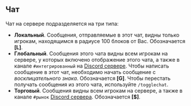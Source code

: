 ## Чат
Чат на сервере подразделяется на три типа:  

* **Локальный**. Сообщения, отправляемые в этот чат, видны только игрокам, находящимся в радиусе 100 блоков от Вас. Обозначается **[L]**.
* **Глобальный**. Сообщения этого чата видны всем игрокам на сервере, у которых включено отображение этого чата, а также в канале `#интегрированный` на [Discord сервере](%discord_server%). Чтобы написать сообщение в этот чат, необходимо начать сообщение с *восклицательного знака*. Обозначается **[G]**. Чтобы перестать получать сообщения из этого чата, используйте `/togglechat`.
* **Торговый**. Сообщения видны всем игрокам на сервере, а также в канале `#рынок` [Discord сервера](%discord_server%). Обозначается **[$]**.
